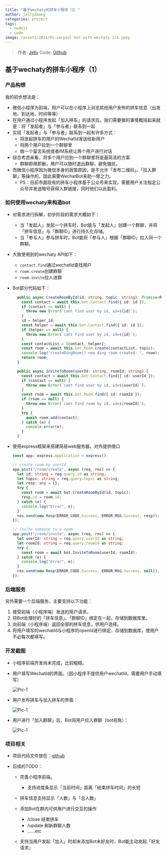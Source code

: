 ```yaml
---
title: "基于wechaty的拼车小程序（1）"
author: jellyZhang
categories: project
tags:
  - nodejs
  - code
image: /assets/2021/01-carpool-bot-with-wechaty-1/4.jpeg
---
```


> 作者: [Jelly](https://github.com/jellyZhang)
> Code: [Github](https://github.com/JellyZhang/rw-helper-back)

## 基于wechaty的拼车小程序（1）

### 产品构想

我的初步想法是：

- 微信小程序为前端，用户可以在小程序上浏览其他用户发布的拼车信息（出发地、到达地、时间等等）
- 在用户通过小程序发起「加入拼车」的请求后，我们需要做的事情概括起来就是：将「发起者」与「参与者」联系到一起
- 实现「发起者」与「参与者」联系到一起有许多方式：
  - 将发起拼车的用户的WechatId发送给新用户
  - 将两个用户拉到一个群聊里
  - 做一个留言系统或者IM系统让两个用户进行对话
- 综合考虑来看，将多个用户拉到一个群聊里将是最简洁的方案
  - 群聊即用即删，用户可以随时退出群聊，避免骚扰。
- 而微信小程序因为微信本身的政策原因，是不允许「发布二维码」、「拉入群聊」等操作的，因此需要WechatBot来助一臂之力。
  - PS：目前市面现有的拼车小程序基于公众号来实现，需要用户关注指定公众号并发送暗号获得入群链接，同时他们以此盈利。

### 如何使用wechaty来构造bot

- 对需求进行拆解，初步阶段的需求大概如下：

  - 当「发起人」发起一个拼车时，Bot能与「发起人」创建一个群聊，并将「拼车信息」与「群聊ID」进行持久化存储。
  - 当「参与人」参与拼车时，Bot能将「参与人」根据「群聊ID」拉入同一个群聊。

- 大致使用到的wechaty API如下：

  - `contact.find`通过wechatId查找用户
  - `room.create`创建群聊
  - `room.invite`拉人进群

- Bot部分代码如下：

  ```typescript
    public async CreateRoomById(id: string, topic: string): Promise<Room> {
      const contact = await this.bot.Contact.find({ id: id });
      if (contact == null) {
        throw new Error(`cant find user by id, id=${id}`);
      }
      id = helper_id;
      const helper = await this.bot.Contact.find({ id: id });
      if (helper == null) {
        throw new Error(`cant find user by id, id=${id}`);
      }
      const contactList = [contact, helper];
      const room = await this.bot.Room.create(contactList, topic);
      console.log("createDingRoom() new ding room created: ", room);
      return room;
    }
  
    public async InviteToRoom(userId: string, roomId: string) {
      const contact = await this.bot.Contact.find({ id: userId });
      if (contact == null) {
        throw new Error(`cant find user by id, id=${userId}`);
      }
      const room = await this.bot.Room.find({ id: roomId });
      if (room == null) {
        throw new Error(`cant find room by id, id=${roomId}`);
      }
      try {
        await room.add(contact);
      } catch (e) {
        console.error(e);
      }
    }
  ```

- 使用express框架来搭建简易web服务器，对外提供借口

  ```typescript
  const app: express.Application = express();
  
  // create room by userId
  app.post("/room/create", async (req, res) => {
    let id: string = req.query.id as string;
    let topic: string = req.query.topic as string;
    let resp: any = {};
    try {
      const room = await bot.CreateRoomById(id, topic);
      resp.id = room.id;
    } catch (e) {
      console.log("Error", e);
    }
    res.send(new Resp(ERROR_CODE.Success, ERROR_MSG.Success, resp));
  });
  
  // invite someone to a room
  app.post("/room/invite", async (req, res) => {
    let userId: string = req.query.userId as string;
    let roomId: string = req.query.roomId as string;
    try {
      const room = await bot.InviteToRoom(userId, roomId);
    } catch (e) {
      console.log("Error", e);
    }
    res.send(new Resp(ERROR_CODE.Success, ERROR_MSG.Success, null));
  });
  ```

### 后端服务

另外需要一个后端服务，主要支持以下功能：

1. 接受前端（小程序端）发送的用户请求。
2. 将Bot处理好的「拼车信息」、「群聊ID」绑定在一起，存储到数据库里。
3. 向前端（小程序端）返回全部的拼车信息，供用户选择。
4. 将用户填写的wechatId与小程序的openId进行绑定，存储到数据库，使用户不必每次都填写。

### 开发截图

- 小程序前端开发尚未完成，比较粗糙。

- 用户填写WechatId的界面。（因小程序不提供用户wechatId，需要用户手动填写）

  ![Pic-1](/assets/2021/01-carpool-bot-with-wechaty-1/2.jpg)

- 用户发布拼车与加入拼车的界面：

  ![Pic-1](/assets/2021/01-carpool-bot-with-wechaty-1/1.jpg)

- 用户进行「加入群聊」后，Bot将用户拉入群聊（bot视角）：

  ![Pic-1](/assets/2021/01-carpool-bot-with-wechaty-1/3.jpg)

### 项目相关

- 项目代码文件放在：[github](https://github.com/JellyZhang/rw-helper-back/tree/master/wechat-bot)

- 后续的TODO：

  - 完善小程序前端。

    - 支持进度条显示「当前时间」距离「结束拼车时间」的长短

  - 拼车信息支持显示「人数」与「总人数」

  - 添加Bot在群内可供用户进行交互的操作

    - /close  结束拼车
    - /update  刷新群聊人数
    - ……etc

  - 支持当用户发起「加入」时却未添加Bot未好友时，Bot能主动发起「好友请求」